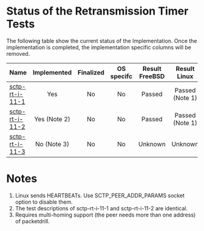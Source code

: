 # Status of the Retransmission Timer Tests

The following table show the current status of the Implementation. Once the implementation is completed, the implementation specific columns will be removed.

| Name                                | Implemented | Finalized | OS specifc | Result FreeBSD |   Result Linux  |
|:------------------------------------|:-----------:|:---------:|:----------:|:--------------:|:---------------:|
|[sctp-rt-i-11-1](sctp-rt-i-11-1.pkt) | Yes         | No        | No         | Passed         | Passed (Note 1) |
|[sctp-rt-i-11-2](sctp-rt-i-11-2.pkt) | Yes (Note 2)| No        | No         | Passed         | Passed (Note 1) |
|[sctp-rt-i-11-3](sctp-rt-i-11-3.pkt) | No (Note 3) | No        | No         | Unknown        | Unknown         |

# Notes
1. Linux sends HEARTBEATs. Use SCTP_PEER_ADDR_PARAMS socket option to disable them.
2. The test descriptions of sctp-rt-i-11-1 and sctp-rt-i-11-2 are identical.
3. Requires multi-homing support (the peer needs more than one address) of packetdrill.
